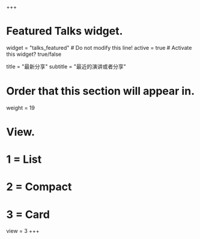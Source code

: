 +++
# Featured Talks widget.
widget = "talks_featured"  # Do not modify this line!
active = true  # Activate this widget? true/false

title = "最新分享"
subtitle = "最近的演讲或者分享"

# Order that this section will appear in.
weight = 19

# View.
#   1 = List
#   2 = Compact
#   3 = Card
view = 3
+++
